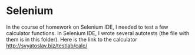 # Selenium  
In the course of homework on Selenium IDE, I needed to test a few calculator functions. In Selenium IDE, I wrote several autotests (the file with them is in this folder). Here is the link to the calculator http://svyatoslav.biz/testlab/calc/
